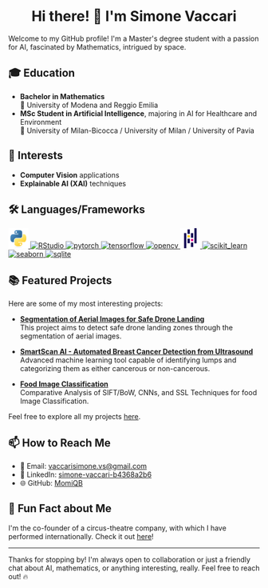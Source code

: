 <div align="center">
  <h1>Hi there! 👋 I'm Simone Vaccari</h1>
</div>

Welcome to my GitHub profile! I'm a Master's degree student with a passion for AI, fascinated by Mathematics, intrigued by space. 

## 🎓 Education
  - **Bachelor in Mathematics**  
    🏫 University of Modena and Reggio Emilia 
  - **MSc Student in Artificial Intelligence**, majoring in AI for Healthcare and Environment  
    🏫 University of Milan-Bicocca / University of Milan / University of Pavia

## 🌱 Interests
  - **Computer Vision** applications
  - **Explainable AI (XAI)** techniques

## 🛠️ Languages/Frameworks
<p align="left">
        <a href="https://www.python.org" target="_blank" rel="noreferrer"> <img src="https://raw.githubusercontent.com/devicons/devicon/master/icons/python/python-original.svg" alt="python" width="40" height="40"/> </a> 
    <a href="https://cran.rstudio.com" target="_blank" rel="noreferrer"> <img src="https://cran.rstudio.com/Rlogo.svg" alt="RStudio" width="40" height="40"/> </a>
<a href="https://pytorch.org/" target="_blank" rel="noreferrer"> <img src="https://www.vectorlogo.zone/logos/pytorch/pytorch-icon.svg" alt="pytorch" width="40" height="40"/> </a> 
  <a href="https://www.tensorflow.org" target="_blank" rel="noreferrer"> <img src="https://www.vectorlogo.zone/logos/tensorflow/tensorflow-icon.svg" alt="tensorflow" width="40" height="40"/> </a> 
    <a href="https://opencv.org/" target="_blank" rel="noreferrer"> <img src="https://www.vectorlogo.zone/logos/opencv/opencv-icon.svg" alt="opencv" width="40" height="40"/> </a> 
    <a href="https://pandas.pydata.org/" target="_blank" rel="noreferrer"> <img src="https://raw.githubusercontent.com/devicons/devicon/2ae2a900d2f041da66e950e4d48052658d850630/icons/pandas/pandas-original.svg" alt="pandas" width="40" height="40"/> </a>  
    <a href="https://scikit-learn.org/" target="_blank" rel="noreferrer"> <img src="https://upload.wikimedia.org/wikipedia/commons/0/05/Scikit_learn_logo_small.svg" alt="scikit_learn" width="40" height="40"/> </a> 
    <a href="https://seaborn.pydata.org/" target="_blank" rel="noreferrer"> <img src="https://seaborn.pydata.org/_images/logo-mark-lightbg.svg" alt="seaborn" width="40" height="40"/> </a> 
    <a href="https://www.sqlite.org/" target="_blank" rel="noreferrer"> <img src="https://www.vectorlogo.zone/logos/sqlite/sqlite-icon.svg" alt="sqlite" width="40" height="40"/> </a>   
</p>
 <!-- - Python, R, C, HTML/CSS/JavaScript, MATLAB, NetLogo-->

## 📚 Featured Projects

Here are some of my most interesting projects:

- **[Segmentation of Aerial Images for Safe Drone Landing](https://github.com/MomiQB/DroneLanding)**  
  This project aims to detect safe drone landing zones through the segmentation of aerial images.

- **[SmartScan AI - Automated Breast Cancer Detection from Ultrasound](https://github.com/MomiQB/SmartScan-AI)**  
  Advanced machine learning tool capable of identifying lumps and categorizing them as either cancerous or non-cancerous.

- **[Food Image Classification](https://github.com/MomiQB/ifood-1M)**  
  Comparative Analysis of SIFT/BoW, CNNs, and SSL Techniques for food Image Classification.

Feel free to explore all my projects [here](https://github.com/MomiQB).

## 📫 How to Reach Me

- 📧 Email: [vaccarisimone.vs@gmail.com](mailto:vaccarisimone.vs@gmail.com)  
- 💼 LinkedIn: [simone-vaccari-b4368a2b6](https://www.linkedin.com/in/simone-vaccari-b4368a2b6/)  
- 🌐 GitHub: [MomiQB](#)

## 🎪 Fun Fact about Me
I'm the co-founder of a circus-theatre company, with which I have performed internationally. Check it out [here](https://compagniadelbuco.it/)!

---

Thanks for stopping by! I'm always open to collaboration or just a friendly chat about AI, mathematics, or anything interesting, really. Feel free to reach out! 🔥


<!--
**MomiQB/MomiQB** is a ✨ _special_ ✨ repository because its `README.md` (this file) appears on your GitHub profile.

Here are some ideas to get you started:

- 🔭 I’m currently working on ...
- 🌱 I’m currently learning ...
- 👯 I’m looking to collaborate on ...
- 🤔 I’m looking for help with ...
- 💬 Ask me about ...
- 📫 How to reach me: ...
- 😄 Pronouns: ...
- ⚡ Fun fact: ...
-->
